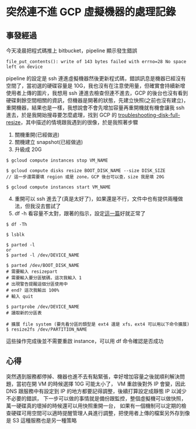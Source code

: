 # 突然連不進 GCP 虛擬機器的處理記錄

## 事發經過

今天凌晨把程式碼推上 bitbucket，pipeline 顯示發生錯誤

```
file_put_contents(): write of 143 bytes failed with errno=28 No space left on device
```

pipeline 的設定是 ssh 連進虛擬機器然後更新程式碼，錯誤訊息是機器已經沒有空間了，當初選的硬碟容量是 10G，我也沒有在注意使用量，但確實會持續新增使用者上傳的圖片，我想用 ssh 連進去檢查但連不進去，GCP 的後台也沒有看到硬碟剩餘空間相關的資訊，但機器是開著的狀態，先建立快照(之前也沒有建立)，重開機器，結果也是一樣，我想說會不會先增加容量再重開機就有機會讓我 ssh 進去，於是我開始搜尋要怎麼處理，找到 GCP 的 [troubleshooting-disk-full-resize](https://cloud.google.com/compute/docs/troubleshooting/troubleshooting-disk-full-resize)，其中描述的情境跟我遇到的很像，於是我照著步驟

1. 關機重開(已經做過)
2. 關機建立 snapshot(已經做過)
3. 升級成 20G

```
$ gcloud compute instances stop VM_NAME

$ gcloud compute disks resize BOOT_DISK_NAME --size DISK_SIZE
// 這一步還需要填 region 或是 zone，GCP 後台可以查，size 我是填 20G

$ gcloud compute instances start VM_NAME
```

4. 重開可以 ssh 進去了(真是太好了)，如果還是不行，文件中也有提供兩種做法，但我沒去嘗試了
5. df -h 看容量不太對，跟著的指示，設定[這一篇](https://cloud.google.com/compute/docs/disks/resize-persistent-disk)好就正常了

```
$ df -Th

$ lsblk

$ parted -l
or
$ parted -l /dev/DEVICE_NAME

$ parted /dev/BOOT_DISK_NAME
# 需要輸入 resizepart
# 需要輸入要分區號碼，這次我輸入 1
# 出現警告提醒這個分區使用中
# end? 這次我輸出 100%
# 輸入 quit

$ partprobe /dev/DEVICE_NAME
# 讀取新的分區表

# 擴展 file system (要先看分區的類型是 ext4 還是 xfs，ext4 可以用以下命令擴展)
$ resize2fs /dev/PARTITION_NAME
```

這些操作完成後並不需要重啟 instance，可以用 df 命令確認是否成功

## 心得

突然遇到服務都停掉、機器也進不去有點緊張，幸好增加容量之後就順利解決問題，當初在開 VM 的時候選擇 10G 可能太小了，
VM 重啟後對外 IP 會變，因此 DNS 跟服務中有設定到 IP 的地方都要記得調整，後續打算設定成靜態 IP 以減少不必要的錯誤，
下一步可以做的事情就是備份跟監控，整個虛擬機可以做快照，萬一硬碟真的壞掉的時候還可以用快照重開一台，
如果有一個機制可以定期的檢查硬碟可用空間可以適時提醒管理人員進行調整，把使用者上傳的檔案另外存到像是 S3 這種服務也是另一種策略
